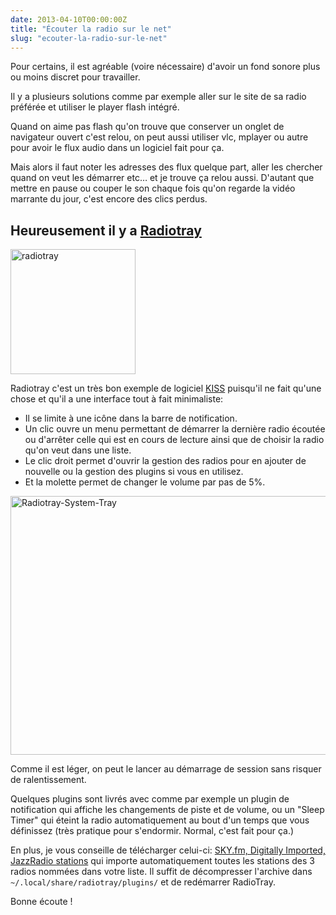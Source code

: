 ```yaml
---
date: 2013-04-10T00:00:00Z
title: "Écouter la radio sur le net"
slug: "ecouter-la-radio-sur-le-net"
---
```


<p>Pour certains, il est agréable (voire nécessaire) d'avoir un fond sonore plus ou moins discret pour travailler.</p>

<p>Il y a plusieurs solutions comme par exemple aller sur le site de sa radio préférée et utiliser le player flash intégré.</p>

<p>Quand on aime pas flash qu'on trouve que conserver un onglet de navigateur ouvert c'est relou, on peut aussi utiliser vlc, mplayer ou autre pour avoir le flux audio dans un logiciel fait pour ça.</p>

<p>Mais alors il faut noter les adresses des flux quelque part, aller les chercher quand on veut les démarrer etc… et je trouve ça relou aussi. D'autant que mettre en pause ou couper le son chaque fois qu'on regarde la vidéo marrante du jour, c'est encore des clics perdus.</p>

<h2>Heureusement il y a <a href="http://radiotray.sourceforge.net/">Radiotray</a></h2>

<p><img src="https://aldarone.fr/assets/radiotray-200x200.png" alt="radiotray" width="200" height="200" class="alignright size-thumbnail wp-image-1057" /></p>

<p>Radiotray c'est un très bon exemple de logiciel <a href="https://fr.wikipedia.org/wiki/Keep_it_Simple,_Stupid">KISS</a> puisqu'il ne fait qu'une chose et qu'il a une interface tout à fait minimaliste:</p>

<ul>
<li>Il se limite à une icône dans la barre de notification.</li>
<li>Un clic ouvre un menu permettant de démarrer la dernière radio écoutée ou d'arrêter celle qui est en cours de lecture ainsi que de choisir la radio qu'on veut dans une liste.</li>
<li>Le clic droit permet d'ouvrir la gestion des radios pour en ajouter de nouvelle ou la gestion des plugins si vous en utilisez.</li>
<li>Et la molette permet de changer le volume par pas de 5%.</li>
</ul>

<p><a href="https://aldarone.fr/wp-content/uploads/2013/04/Radiotray-System-Tray.png"><img src="https://aldarone.fr/wp-content/uploads/2013/04/Radiotray-System-Tray.png" alt="Radiotray-System-Tray" width="592" height="414" class="aligncenter size-full wp-image-1065" /></a></p>

<p>Comme il est léger, on peut le lancer au démarrage de session sans risquer de ralentissement.</p>

<p>Quelques plugins sont livrés avec comme par exemple un plugin de notification qui affiche les changements de piste et de volume, ou un "Sleep Timer" qui éteint la radio automatiquement au bout d'un temps que vous définissez (très pratique pour s'endormir. Normal, c'est fait pour ça.)</p>

<p>En plus, je vous conseille de télécharger celui-ci: <a href="https://bitbucket.org/carlmig/radio-tray/issue/140/bookmarks-for-skyfm-digitally-imported-and">SKY.fm, Digitally Imported, JazzRadio stations</a> qui importe automatiquement toutes les stations des 3 radios nommées dans votre liste. Il suffit de décompresser l'archive dans <code>~/.local/share/radiotray/plugins/</code> et de redémarrer RadioTray.</p>

<p>Bonne écoute !</p>
